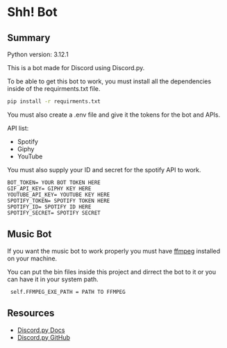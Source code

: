 # **Shh! Bot**

## **Summary**

Python version: 3.12.1

This is a bot made for Discord using Discord.py.

To be able to get this bot to work, you must install all the dependencies inside of the requirments.txt file.

``` cmd
pip install -r requirments.txt
```

You must also create a .env file and give it the tokens for the bot and APIs.

API list:

- Spotify
- Giphy
- YouTube

You must also supply your ID and secret for the spotify API to work.

``` .env
BOT_TOKEN= YOUR BOT TOKEN HERE
GIF_API_KEY= GIPHY KEY HERE
YOUTUBE_API_KEY= YOUTUBE KEY HERE
SPOTIFY_TOKEN= SPOTIFY TOKEN HERE
SPOTIFY_ID= SPOTIFY ID HERE 
SPOTIFY_SECRET= SPOTIFY SECRET
```

## **Music Bot**

If you want the music bot to work properly you must have [ffmpeg](https://ffmpeg.org/download.html#build-windows) installed on your machine.

You can put the bin files inside this project and dirrect the bot to it or you can have it in your system path.

```
 self.FFMPEG_EXE_PATH = PATH TO FFMPEG
```

## **Resources**

- [Discord.py Docs](https://discordpy.readthedocs.io/en/stable/)
- [Discord.py GitHub](https://github.com/Rapptz/discord.py)

